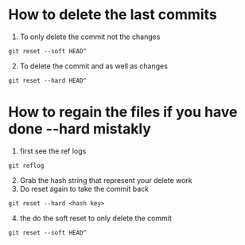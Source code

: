 # How to delete the last commits 
1. To only delete the commit not the changes
```
git reset --soft HEAD^
```

2. To delete the commit and as well as changes
```
git reset --hard HEAD^
```

# How to regain the files if you have done --hard mistakly
1. first see the ref logs
```
git reflog
```
2. Grab the hash string that represent your delete work
3. Do reset again to take the commit back
```
git reset --hard <hash key>
```
4. the do the soft reset to only delete the commit
```
git reset --soft HEAD^
```
